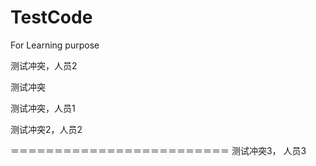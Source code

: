 # TestCode
For Learning purpose

测试冲突，人员2

测试冲突

测试冲突，人员1

测试冲突2，人员2


＝＝＝＝＝＝＝＝＝＝＝＝＝＝＝＝＝＝＝＝＝＝＝＝＝
测试冲突3， 人员3